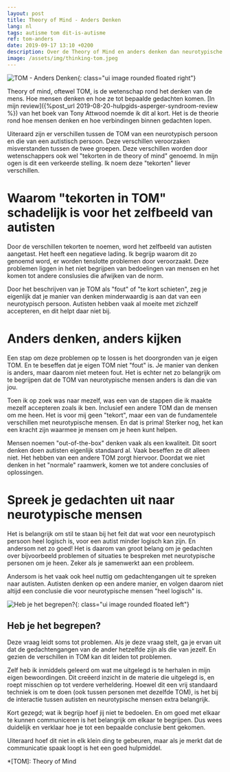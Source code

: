 ```yaml
---
layout: post
title: Theory of Mind - Anders Denken
lang: nl
tags: autisme tom dit-is-autisme
ref: tom-anders
date: 2019-09-17 13:10 +0200
description: Over de Theory of Mind en anders denken dan neurotypische mensen. Dit is geen gebrek maar kan juist een kwaliteit zijn.
image: /assets/img/thinking-tom.jpeg
---
```

![TOM - Anders Denken]({{site.baseurl}}/assets/img/thinking-tom.jpeg){: class="ui image rounded floated right"}

Theory of mind, oftewel TOM, is de wetenschap rond het denken van de mens. Hoe mensen denken en hoe ze tot bepaalde gedachten komen. [In mijn review]({%post_url 2019-08-20-hulpgids-asperger-syndroom-review %}) van het boek van Tony Attwood noemde ik dit al kort. Het is de theorie rond hoe mensen denken en hoe verbindingen binnen gedachten lopen.

Uiteraard zijn er verschillen tussen de TOM van een neurotypisch persoon en die van een autistisch persoon. Deze verschillen veroorzaken misverstanden tussen de twee groepen. Deze verschillen worden door wetenschappers ook wel "tekorten in de theory of mind" genoemd. In mijn ogen is dit een verkeerde stelling. Ik noem deze "tekorten" liever verschillen.

# Waarom "tekorten in TOM" schadelijk is voor het zelfbeeld van autisten

Door de verschillen tekorten te noemen, word het zelfbeeld van autisten aangetast. Het heeft een negatieve lading. Ik begrijp waarom dit zo genoemd word, er worden tenslotte problemen door veroorzaakt. Deze problemen liggen in het niet begrijpen van bedoelingen van mensen en het komen tot andere conslusies die afwijken van de norm.

Door het beschrijven van je TOM als "fout" of "te kort schieten", zeg je eigenlijk dat je manier van denken minderwaardig is aan dat van een neurotypisch persoon. Autisten hebben vaak al moeite met zichzelf accepteren, en dit helpt daar niet bij.

# Anders denken, anders kijken

Een stap om deze problemen op te lossen is het doorgronden van je eigen TOM. En te beseffen dat je eigen TOM niet "fout" is. Je manier van denken is anders, maar daarom niet meteen fout. Het is echter net zo belangrijk om te begrijpen dat de TOM van neurotypische mensen anders is dan die van jou.

Toen ik op zoek was naar mezelf, was een van de stappen die ik maakte mezelf accepteren zoals ik ben. Inclusief een andere TOM dan de mensen om me heen. Het is voor mij geen "tekort", maar een van de fundamentele verschillen met neurotypische mensen. En dat is prima! Sterker nog, het kan een kracht zijn waarmee je mensen om je heen kunt helpen.

Mensen noemen "out-of-the-box" denken vaak als een kwaliteit. Dit soort denken doen autisten eigenlijk standaard al. Vaak beseffen ze dit alleen niet. Het hebben van een andere TOM zorgt hiervoor. Doordat we niet denken in het "normale" raamwerk, komen we tot andere conclusies of oplossingen.

# Spreek je gedachten uit naar neurotypische mensen

Het is belangrijk om stil te staan bij het feit dat wat voor een neurotypisch persoon heel logisch is, voor een autist minder logisch kan zijn. En andersom net zo goed! Het is daarom van groot belang om je gedachten over bijvoorbeeld problemen of situaties te bespreken met neurotypische personen om je heen. Zeker als je samenwerkt aan een probleem.

Andersom is het vaak ook heel nuttig om gedachtengangen uit te spreken naar autisten. Autisten denken op een andere manier, en volgen daarom niet altijd een conclusie die voor neurotypische mensen "heel logisch" is.

![Heb je het begrepen?]({{site.baseurl}}/assets/img/questionmarkthink.jpg){: class="ui image rounded floated left"}
## Heb je het begrepen?

Deze vraag leidt soms tot problemen. Als je deze vraag stelt, ga je ervan uit dat de gedachtengangen van de ander hetzelfde zijn als die van jezelf. En gezien de verschillen in TOM kan dit leiden tot problemen.

Zelf heb ik inmiddels geleerd om wat me uitgelegd is te herhalen in mijn eigen bewoordingen. Dit creëerd inzicht in de materie die uitgelegd is, en roept misschien op tot verdere verheldering. Hoewel dit een vrij standaard techniek is om te doen (ook tussen personen met dezelfde TOM), is het bij de interactie tussen autisten en neurotypische mensen extra belangrijk.

Kort gezegd; wat ik begrijp hoef jij niet te bedoelen. En om goed met elkaar te kunnen communiceren is het belangrijk om elkaar te begrijpen. Dus wees duidelijk en verklaar hoe je tot een bepaalde conclusie bent gekomen.

Uiteraard hoef dit niet in elk klein ding te gebeuren, maar als je merkt dat de communicatie spaak loopt is het een goed hulpmiddel.

*[TOM]: Theory of Mind
